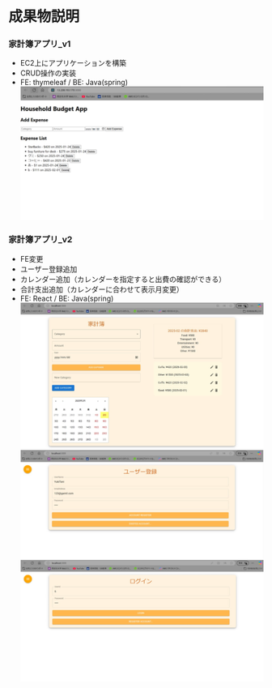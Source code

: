 # 成果物説明
### 家計簿アプリ_v1
- EC2上にアプリケーションを構築
- CRUD操作の実装
- FE: thymeleaf / BE: Java(spring)
![household_app_v1](スクリーンショット家計簿_v1.jpg)

### 家計簿アプリ_v2
- FE変更
- ユーザー登録追加
- カレンダー追加（カレンダーを指定すると出費の確認ができる）
- 合計支出追加（カレンダーに合わせて表示月変更）
- FE: React / BE: Java(spring)
![household_app_v2](スクリーンショット家計簿アプリ_v2.jpg)
![household_app_v2_register](スクリーンショット家計簿アプリ_v2_ユーザー登録.jpg)
![household_app_v2_login](スクリーンショット家計簿アプリ_v2_ログイン.jpg)
